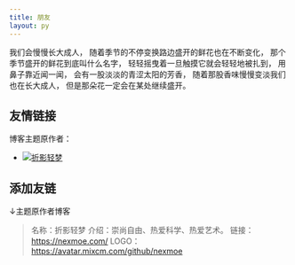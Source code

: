 ```yaml
---
title: 朋友
layout: py
---
```


我们会慢慢长大成人，
随着季节的不停变换路边盛开的鲜花也在不断变化，
那个季节盛开的鲜花到底叫什么名字， 
轻轻摇曳着一旦触摸它就会轻轻地被扎到， 
用鼻子靠近闻一闻，
会有一股淡淡的青涩太阳的芳香， 
随着那股香味慢慢变淡我们也在长大成人， 
但是那朵花一定会在某处继续盛开。

## 友情链接

博客主题原作者：
- [![折影轻梦](https://unavatar.io/nexmoe?ttl=21)](https://nexmoe.com/ "折影轻梦")


## 添加友链

↓主题原作者博客
> 名称：折影轻梦
> 介绍：崇尚自由、热爱科学、热爱艺术。
> 链接：https://nexmoe.com/
> LOGO：https://avatar.mixcm.com/github/nexmoe
